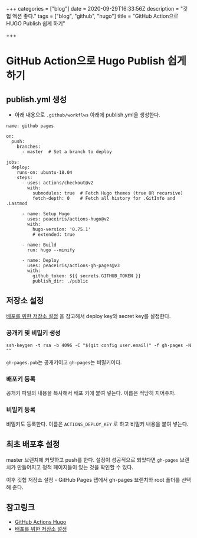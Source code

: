 +++
categories = ["blog"]
date = 2020-09-29T16:33:56Z
description = "깃헙 액션 좋다."
tags = ["blog", "github", "hugo"]
title = "GitHub Action으로 HUGO Publish 쉽게 하기"

+++
# GitHub Action으로 Hugo Publish 쉽게 하기

## publish.yml 생성

- 아래 내용으로 `.github/workflws` 아래에 publish.yml을 생성한다.

```
name: github pages

on:
  push:
    branches:
      - master  # Set a branch to deploy

jobs:
  deploy:
    runs-on: ubuntu-18.04
    steps:
      - uses: actions/checkout@v2
        with:
          submodules: true  # Fetch Hugo themes (true OR recursive)
          fetch-depth: 0    # Fetch all history for .GitInfo and .Lastmod

      - name: Setup Hugo
        uses: peaceiris/actions-hugo@v2
        with:
          hugo-version: '0.75.1'
          # extended: true

      - name: Build
        run: hugo --minify

      - name: Deploy
        uses: peaceiris/actions-gh-pages@v3
        with:
          github_token: ${{ secrets.GITHUB_TOKEN }}
          publish_dir: ./public
```

## 저장소 설정

[배포를 위한 저장소 설정](https://github.com/peaceiris/actions-gh-pages#%EF%B8%8F-first-deployment-with-github_token) 을 참고해서 deploy key와 secret key를 설정한다.

### 공개키 및 비밀키 생성

```
ssh-keygen -t rsa -b 4096 -C "$(git config user.email)" -f gh-pages -N ""
```

`gh-pages.pub`는 공개키이고 `gh-pages`는 비밀키이다.

### 배포키 등록

공개키 파일의 내용을 복사해서 배포 키에 붙여 넣는다. 이름은 적당히 지어주자.

### 비밀키 등록

비밀키도 등록한다. 이름은 `ACTIONS_DEPLOY_KEY` 로 하고 비밀키 내용을 붙여 넣는다.

## 최초 배포후 설정

master 브랜치에 커밋하고 push를 한다. 설정이 성공적으로 되었다면 `gh-pages` 브랜치가 만들어지고 정적 페이지들이 있는 것을 확인할 수 있다.

이후 깃헙 저장소 설정 - GitHub Pages 탭에서 gh-pages 브랜치와 root 폴더를 선택해 준다.

## 참고링크

- [GitHub Actions Hugo](https://github.com/peaceiris/actions-hugo)
- [배포를 위한 저장소 설정](https://github.com/peaceiris/actions-gh-pages#%EF%B8%8F-first-deployment-with-github_token)